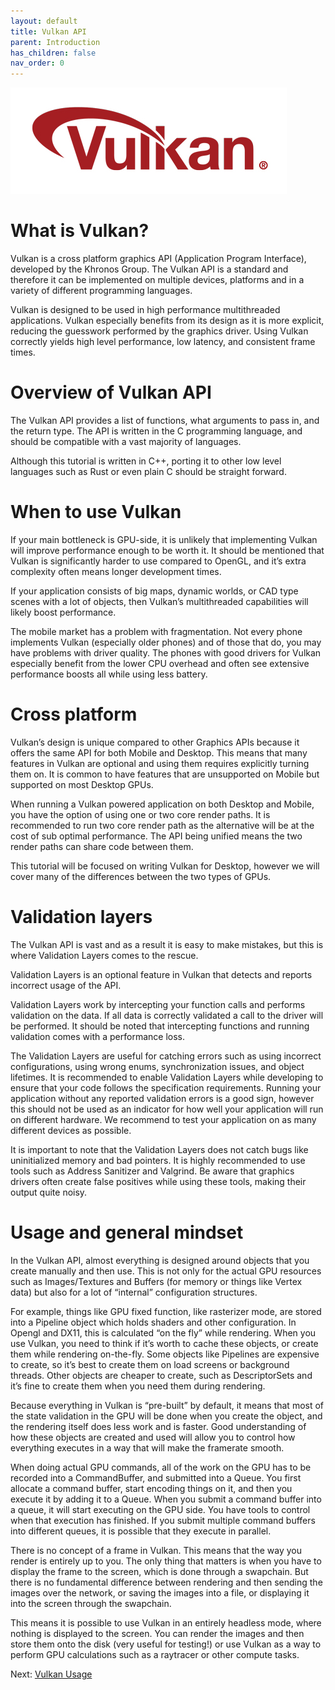 ```yaml
---
layout: default
title: Vulkan API
parent: Introduction
has_children: false
nav_order: 0
---
```


![vulkan logo](../../assets/Vulkan_170px_Dec16.jpg)


# What is Vulkan?
Vulkan is a cross platform graphics API (Application Program Interface), developed by the Khronos Group. The Vulkan API is a standard and therefore it can be implemented on multiple devices, platforms and in a variety of different programming languages.

Vulkan is designed to be used in high performance multithreaded applications. Vulkan especially benefits from its design as it is more explicit, reducing the guesswork performed by the graphics driver. Using Vulkan correctly yields high level performance, low latency, and consistent frame times.

# Overview of Vulkan API
The Vulkan API provides a list of functions, what arguments to pass in, and the return type. The API is written in the C programming language, and should be compatible with a vast majority of languages.

Although this tutorial is written in C++, porting it to other low level languages such as Rust or even plain C should be straight forward.

# When to use Vulkan
If your main bottleneck is GPU-side, it is unlikely that implementing Vulkan will improve performance enough to be worth it. It should be mentioned that Vulkan is significantly harder to use compared to OpenGL, and it’s extra complexity often means longer development times.

If your application consists of big maps, dynamic worlds, or CAD type scenes with a lot of objects, then Vulkan’s multithreaded capabilities will likely boost performance.

The mobile market has a problem with fragmentation. Not every phone implements Vulkan (especially older phones) and of those that do, you may have problems with driver quality. The phones with good drivers for Vulkan especially benefit from the lower CPU overhead and often see extensive performance boosts all while using less battery.

# Cross platform
Vulkan’s design is unique compared to other Graphics APIs because it offers the same API for both Mobile and Desktop. This means that many features in Vulkan are optional and using them requires explicitly turning them on. It is common to have features that are unsupported on Mobile but supported on most Desktop GPUs.

When running a Vulkan powered application on both Desktop and Mobile, you have the option of using one or two core render paths. It is recommended to run two core render path as the alternative will be at the cost of sub optimal performance. The API being unified means the two render paths can share code between them.

This tutorial will be focused on writing Vulkan for Desktop, however we will cover many of the differences between the two types of GPUs.

# Validation layers
The Vulkan API is vast and as a result it is easy to make mistakes, but this is where Validation Layers comes to the rescue.

Validation Layers is an optional feature in Vulkan that detects and reports incorrect usage of the API.

Validation Layers work by intercepting your function calls and performs validation on the data. If all data is correctly validated a call to the driver will be performed. It should be noted that intercepting functions and running validation comes with a performance loss.

The Validation Layers are useful for catching errors such as using incorrect configurations, using wrong enums, synchronization issues, and object lifetimes. It is recommended to enable Validation Layers while developing to ensure that your code follows the specification requirements. Running your application without any reported validation errors is a good sign, however this should not be used as an indicator for how well your application will run on different hardware. We recommend to test your application on as many different devices as possible.

It is important to note that the Validation Layers does not catch bugs like uninitialized memory and bad pointers. It is highly recommended to use tools such as Address Sanitizer and Valgrind. Be aware that graphics drivers often create false positives while using these tools, making their output quite noisy.

# Usage and general mindset
In the Vulkan API, almost everything is designed around objects that you create manually and then use. This is not only for the actual GPU resources such as Images/Textures and Buffers (for memory or things like Vertex data) but also for a lot of “internal” configuration structures.

For example, things like GPU fixed function, like rasterizer mode, are stored into a Pipeline object which holds shaders and other configuration. In Opengl and DX11, this is calculated “on the fly” while rendering. When you use Vulkan, you need to think if it’s worth to cache these objects, or create them while rendering on-the-fly. Some objects like Pipelines are expensive to create, so it’s best to create them on load screens or background threads. Other objects are cheaper to create, such as DescriptorSets and it’s fine to create them when you need them during rendering.

Because everything in Vulkan is “pre-built” by default, it means that most of the state validation in the GPU will be done when you create the object, and the rendering itself does less work and is faster. Good understanding of how these objects are created and used will allow you to control how everything executes in a way that will make the framerate smooth.

When doing actual GPU commands, all of the work on the GPU has to be recorded into a CommandBuffer, and submitted into a Queue. You first allocate a command buffer, start encoding things on it, and then you execute it by adding it to a Queue. When you submit a command buffer into a queue, it will start executing on the GPU side. You have tools to control when that execution has finished. If you submit multiple command buffers into different queues, it is possible that they execute in parallel.

There is no concept of a frame in Vulkan. This means that the way you render is entirely up to you. The only thing that matters is when you have to display the frame to the screen, which is done through a swapchain. But there is no fundamental difference between rendering and then sending the images over the network, or saving the images into a file, or displaying it into the screen through the swapchain.

This means it is possible to use Vulkan in an entirely headless mode, where nothing is displayed to the screen. You can render the images and then store them onto the disk (very useful for testing!) or use Vulkan as a way to perform GPU calculations such as a raytracer or other compute tasks.

Next: [Vulkan Usage](/docs/Introduction/vulkan_usage)